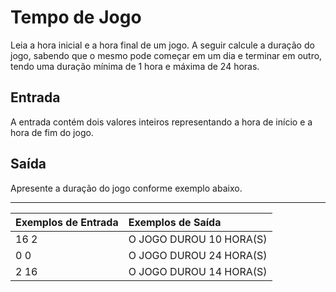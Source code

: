 # Tempo de Jogo

Leia a hora inicial e a hora final de um jogo. A seguir calcule a duração do jogo, sabendo que o mesmo pode começar em um dia e terminar em outro, tendo uma duração mínima de 1 hora e máxima de 24 horas.

## Entrada

A entrada contém dois valores inteiros representando a hora de início e a hora de fim do jogo.

## Saída

Apresente a duração do jogo conforme exemplo abaixo.

---

| Exemplos de Entrada | Exemplos de Saída       |
| :------------------ | :---------------------- |
| 16 2                | O JOGO DUROU 10 HORA(S) |
| 0 0                 | O JOGO DUROU 24 HORA(S) |
| 2 16                | O JOGO DUROU 14 HORA(S) |
